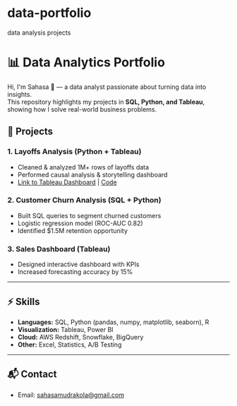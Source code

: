 # data-portfolio
data analysis projects
# 📊 Data Analytics Portfolio

Hi, I'm Sahasa 👋 — a data analyst passionate about turning data into insights.  
This repository highlights my projects in **SQL, Python, and Tableau**, showing how I solve real-world business problems.

## 🔑 Projects

### 1. Layoffs Analysis (Python + Tableau)
- Cleaned & analyzed 1M+ rows of layoffs data
- Performed causal analysis & storytelling dashboard
- [Link to Tableau Dashboard](#) | [Code](#)

### 2. Customer Churn Analysis (SQL + Python)
- Built SQL queries to segment churned customers
- Logistic regression model (ROC-AUC 0.82)
- Identified $1.5M retention opportunity

### 3. Sales Dashboard (Tableau)
- Designed interactive dashboard with KPIs
- Increased forecasting accuracy by 15%

---

## ⚡ Skills
- **Languages:** SQL, Python (pandas, numpy, matplotlib, seaborn), R  
- **Visualization:** Tableau, Power BI  
- **Cloud:** AWS Redshift, Snowflake, BigQuery  
- **Other:** Excel, Statistics, A/B Testing  

---

## 📬 Contact
- Email: sahasamudrakola@gmail.com
